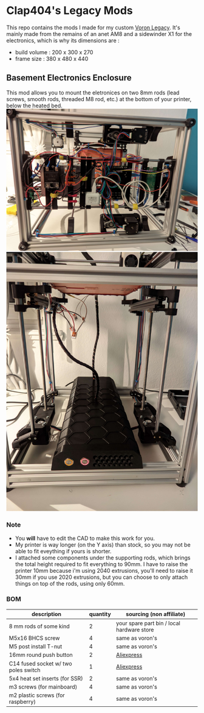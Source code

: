 # Clap404's Legacy Mods

This repo contains the mods I made for my custom [Voron Legacy](https://vorondesign.com/voron_legacy).
It's mainly made from the remains of an anet AM8 and a sidewinder X1 for the electronics, which is why its dimensions are :
- build volume : 200 x 300 x 270
- frame size : 380 x 480 x 440

## Basement Electronics Enclosure

This mod allows you to mount the eletronices on two 8mm rods (lead screws, smooth rods, threaded M8 rod, etc.) at the bottom of your printer, below the heated bed.
![bottom view](/basement_enclosure/img/bottom_view.jpg?raw=true "bottom view")
![closed view](/basement_enclosure/img/closed_view.jpg?raw=true "closed view")

### Note

- You **will** have to edit the CAD to make this work for you.
- My printer is way longer (on the Y axis) than stock, so you may not be able to fit eveything if yours is shorter.
- I attached some components under the supporting rods, which brings the total height required to fit everything to 90mm. I have to raise the printer 10mm because i'm using 2040 extrusions, you'll need to raise it 30mm if you use 2020 extrusions, but you can choose to only attach things on top of the rods, using only 60mm.

### BOM

| description                   | quantity	| sourcing (non affiliate) 	|
|-------------------------------|---------------|-------------------------------|
| 8 mm rods of some kind	| 2		| your spare part bin / local hardware store |
| M5x16 BHCS screw		| 4		| same as voron's		|
| M5 post install T-nut		| 4		| same as voron's		|
| 16mm round push button	| 2		| [Aliexpress](https://fr.aliexpress.com/item/4001291695467.html)	|
| C14 fused socket w/ two poles switch	| 1	| [Aliexpress](https://fr.aliexpress.com/item/32706948395.html)		|
| 5x4 heat set inserts (for SSR)| 2		| same as voron's		|
| m3 screws (for mainboard)	| 4		| same as voron's 		|
| m2 plastic screws (for raspberry)	| 4	| same as voron's		|

